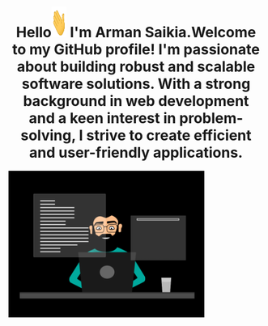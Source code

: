 <h1 align="center">Hello<img src="https://raw.githubusercontent.com/ABSphreak/ABSphreak/master/gifs/Hi.gif" width="30px" height="60px"> I'm Arman Saikia.Welcome to my GitHub profile! I'm passionate about building robust and scalable software solutions. With a strong background in web development and a keen interest in problem-solving, I strive to create efficient and user-friendly applications.
</h1>

<!--
**ArmanSaikia/arman saikia** is a ✨ _special_ ✨ repository because its `README.md` (this file) appears on your GitHub profile.
Here are some ideas to get you started: -->


<img  src="./thoughtworks-gif_dribbble.gif" height="290px" align="center" />






